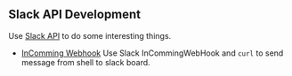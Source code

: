## Slack API Development

Use [Slack API](https://api.slack.com/) to do some interesting things.

* [InComming Webhook](InCommingWebHook/)
Use Slack InCommingWebHook and ```curl``` to send message from shell to slack board.
